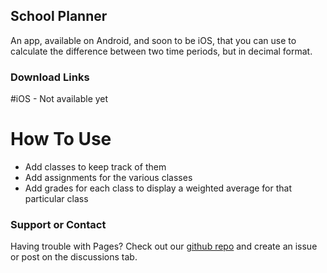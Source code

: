 ## School Planner

An app, available on Android, and soon to be iOS, that you can use to calculate the difference between two time periods, but in decimal format.

### Download Links

#iOS - Not available yet 


# How To Use

- Add classes to keep track of them
- Add assignments for the various classes
- Add grades for each class to display a weighted average for that particular class

### Support or Contact

Having trouble with Pages? Check out our [github repo](https://github.com/corylowry12/SchoolPlanner_Swift) and create an issue or post on the discussions tab.
